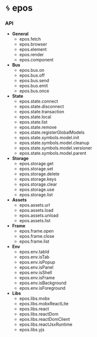 # ᛃ epos

### API

- **General**
  - epos.fetch
  - epos.browser
  - epos.element
  - epos.render
  - epos.component
- **Bus**
  - epos.bus.on
  - epos.bus.off
  - epos.bus.send
  - epos.bus.emit
  - epos.bus.once
- **State**
  - epos.state.connect
  - epos.state.disconnect
  - epos.state.transaction
  - epos.state.local
  - epos.state.list
  - epos.state.remove
  - epos.state.registerGlobalModels
  - epos.state.symbols.model.init
  - epos.state.symbols.model.cleanup
  - epos.state.symbols.model.versioner
  - epos.state.symbols.model.parent
- **Storage**
  - epos.storage.get
  - epos.storage.set
  - epos.storage.delete
  - epos.storage.keys
  - epos.storage.clear
  - epos.storage.use
  - epos.storage.list
- **Assets**
  - epos.assets.url
  - epos.assets.load
  - epos.assets.unload
  - epos.assets.list
- **Frame**
  - epos.frame.open
  - epos.frame.close
  - epos.frame.list
- **Env**
  - epos.env.tabId
  - epos.env.isTab
  - epos.env.isPopup
  - epos.env.isPanel
  - epos.env.isShell
  - epos.env.isFrame
  - epos.env.isBackground
  - epos.env.isForeground
- **Libs**
  - epos.libs.mobx
  - epos.libs.mobxReactLite
  - epos.libs.react
  - epos.libs.reactDom
  - epos.libs.reactDomClient
  - epos.libs.reactJsxRuntime
  - epos.libs.yjs
